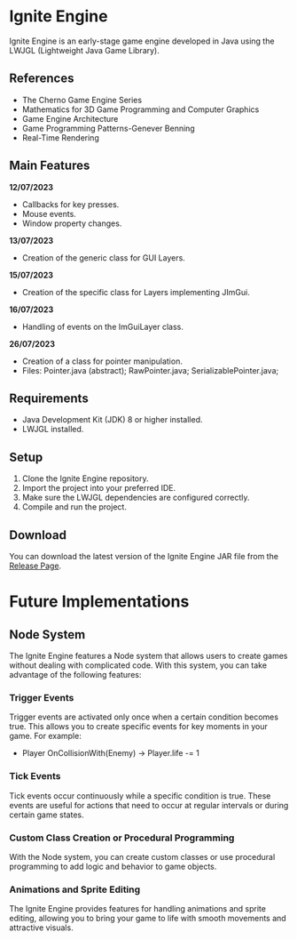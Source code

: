 # Ignite Engine

Ignite Engine is an early-stage game engine developed in Java using the LWJGL (Lightweight Java Game Library).

## References
- The Cherno Game Engine Series
- Mathematics for 3D Game Programming and Computer Graphics
- Game Engine Architecture
- Game Programming Patterns-Genever Benning
- Real-Time Rendering

## Main Features

**12/07/2023**
- Callbacks for key presses.
- Mouse events.
- Window property changes.

**13/07/2023**
- Creation of the generic class for GUI Layers.

**15/07/2023**
- Creation of the specific class for Layers implementing JImGui.

**16/07/2023**
- Handling of events on the ImGuiLayer class.

**26/07/2023**
- Creation of a class for pointer manipulation.
- Files: Pointer.java (abstract); RawPointer.java; SerializablePointer.java;

## Requirements

- Java Development Kit (JDK) 8 or higher installed.
- LWJGL installed.

## Setup

1. Clone the Ignite Engine repository.
2. Import the project into your preferred IDE.
3. Make sure the LWJGL dependencies are configured correctly.
4. Compile and run the project.

## Download
You can download the latest version of the Ignite Engine JAR file from the [Release Page](https://github.com/Vitorhenriquesilvadesa/Java/tree/main/IgniteEngine/releases).

# Future Implementations

## Node System

The Ignite Engine features a Node system that allows users to create games without dealing with complicated code. With this system, you can take advantage of the following features:

### Trigger Events

Trigger events are activated only once when a certain condition becomes true. This allows you to create specific events for key moments in your game. For example:

* Player OnCollisionWith(Enemy) -> Player.life -= 1

### Tick Events

Tick events occur continuously while a specific condition is true. These events are useful for actions that need to occur at regular intervals or during certain game states.

### Custom Class Creation or Procedural Programming

With the Node system, you can create custom classes or use procedural programming to add logic and behavior to game objects.

### Animations and Sprite Editing

The Ignite Engine provides features for handling animations and sprite editing, allowing you to bring your game to life with smooth movements and attractive visuals.